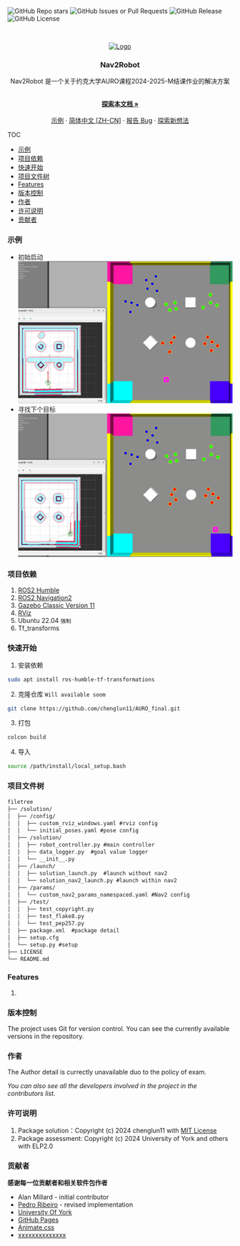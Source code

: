 <!-- PROJECT SHIELDS -->

![GitHub Repo stars](https://img.shields.io/github/stars/chenglun11/AURO_final)
![GitHub Issues or Pull Requests](https://img.shields.io/github/issues/chenglun11/AURO_final)
![GitHub Release](https://img.shields.io/github/v/release/chenglun11/AURO_final)
![GitHub License](https://img.shields.io/github/license/chenglun11/AURO_final)

<!-- PROJECT LOGO -->

<br />

<p align="center">
  <a href="https://github.com/chenglun11/AURO_final/">
    <img src="https://www.york.ac.uk/static/stable/img/logo.svg" alt="Logo" width="80" height="80">
  </a>

<h3 align="center">Nav2Robot </h3>
  <p align="center">Nav2Robot 是一个关于约克大学AURO课程2024-2025-M结课作业的解决方案 </p>
  <p align="center">
    <br />
    <a href="https://github.com/chenglun11/AURO_final/blob/main/README.md"><strong>探索本文档 »</strong></a>
    <br />
    <br />
    <a href="#demo">示例</a>
    ·
    <a href="https://github.com/chenglun11/AURO_final/blob/main/README_cn.md">简体中文 [ZH-CN]</a>
    ·
    <a href="https://github.com/chenglun11/AURO_final/issues">报告 Bug</a>
    ·
    <a href="https://github.com/chenglun11/AURO_final/issues">探索新想法</a>
    
  </p>

</p>

TOC
- [示例](#示例)
- [项目依赖](#项目依赖)
- [快速开始](#快速开始)
- [项目文件树](#项目文件树)
- [Features](#features)
- [版本控制](#版本控制)
- [作者](#作者)
- [许可说明](#许可说明)
- [贡献者](#贡献者)


### 示例
- 初始启动 
![initgif](./imgs/init_and_pick.gif)
- 寻找下个目标
![repick](./imgs/repick.gif)

### 项目依赖

1. [ROS2 Humble](https://docs.ros.org/en/humble/index.html)
2. [ROS2 Navigation2](https://docs.nav2.org/#)
3. [Gazebo Classic Version 11](https://gazebosim.org/home)
4. [RViz](http://wiki.ros.org/rviz)
5. Ubuntu 22.04 `强制`
6. Tf_transforms

### 快速开始
1. 安装依赖

```bash
sudo apt install ros-humble-tf-transformations
```

2. 克隆仓库 `Will available soom`

```bash
git clone https://github.com/chenglun11/AURO_final.git
```

3. 打包

```bash
colcon build
```

4. 导入

```bash
source /path/install/local_setup.bash
```

### 项目文件树

```
filetree 
├── /solution/
│  ├── /config/
│  │  ├── custom_rviz_windows.yaml #rviz config
│  │  └── initial_poses.yaml #pose config
│  ├── /solution/
│  │  ├── robot_controller.py #main controller
│  │  ├── data_logger.py  #goal value logger
│  │  └── __init__.py
│  ├── /launch/
│  │  ├── solution_launch.py  #launch without nav2
│  │  └── solution_nav2_launch.py #launch within nav2
│  ├── /params/
│  │  └── custom_nav2_params_namespaced.yaml #Nav2 config
│  ├── /test/
│  │  ├── test_copyright.py
│  │  ├── test_flake8.py
│  │  └── test_pep257.py
│  ├── package.xml  #package detail
│  ├── setup.cfg
│  └── setup.py #setup
├── LICENSE
└── README.md 

```

### Features
1. 

### 版本控制
The project uses Git for version control. You can see the currently available versions in the repository.

### 作者
The Author detail is currectly unavailable duo to the policy of exam.

*You can also see all the developers involved in the project in the contributors list.*

### 许可说明
1. Package solution：Copyright (c) 2024 chenglun11 with [MIT License](https://github.com/chenglun11/AURO_final/blob/main/LICENSE)
2. Package assessment: Copyright (c) 2024 University of York and others with ELP2.0


### 贡献者

**感谢每一位贡献者和相关软件包作者**

- Alan Millard - initial contributor
- [Pedro Ribeiro](https://github.com/pefribeiro) - revised implementation
- [University Of York](https://york.ac.uk)
- [GitHub Pages](https://pages.github.com)
- [Animate.css](https://daneden.github.io/animate.css)
- [xxxxxxxxxxxxxx](https://connoratherton.com/loaders)

<!-- links -->

[your-project-path]: shaojintian/Best_README_template
[contributors-shield]: https://img.shields.io/github/contributors/shaojintian/Best_README_template.svg?style=flat-square
[contributors-url]: https://github.com/shaojintian/Best_README_template/graphs/contributors
[forks-shield]: https://img.shields.io/github/forks/shaojintian/Best_README_template.svg?style=flat-square
[forks-url]: https://github.com/shaojintian/Best_README_template/network/members
[stars-shield]: https://img.shields.io/github/stars/shaojintian/Best_README_template.svg?style=flat-square
[stars-url]: https://github.com/shaojintian/Best_README_template/stargazers
[issues-shield]: https://img.shields.io/github/issues/shaojintian/Best_README_template.svg?style=flat-square
[issues-url]: https://img.shields.io/github/issues/shaojintian/Best_README_template.svg
[license-shield]: https://img.shields.io/github/license/shaojintian/Best_README_template.svg?style=flat-square
[license-url]: https://github.com/shaojintian/Best_README_template/blob/master/LICENSE.txt
[linkedin-shield]: https://img.shields.io/badge/-LinkedIn-black.svg?style=flat-square&logo=linkedin&colorB=555
[linkedin-url]: https://linkedin.com/in/shaojintian
